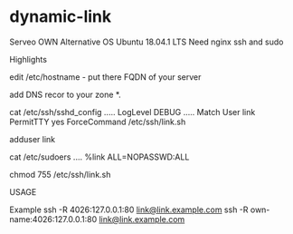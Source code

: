 # dynamic-link
Serveo OWN Alternative
OS Ubuntu 18.04.1 LTS
Need nginx ssh and sudo

Highlights

edit /etc/hostname - put there FQDN of your server

add DNS recor to your zone 
*.<server-name>   <server ip>

cat /etc/ssh/sshd_config
.....
LogLevel DEBUG
.....
Match User link
	PermitTTY yes
	ForceCommand /etc/ssh/link.sh

adduser link

cat /etc/sudoers
....
%link ALL=NOPASSWD:ALL


chmod 755 /etc/ssh/link.sh


USAGE

Example
ssh -R 4026:127.0.0.1:80 link@link.example.com
ssh -R own-name:4026:127.0.0.1:80 link@link.example.com

